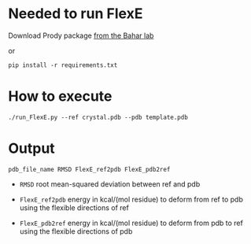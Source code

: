 # Needed to run FlexE

Download Prody package
[from the Bahar lab](http://www.csb.pitt.edu/ProDy/index.html)

or

`pip install -r requirements.txt`

# How to execute
    
    ./run_FlexE.py --ref crystal.pdb --pdb template.pdb 

# Output

`pdb_file_name RMSD FlexE_ref2pdb FlexE_pdb2ref`

+  `RMSD` root mean-squared deviation between ref and pdb

+  `FlexE_ref2pdb` energy in kcal/(mol residue) to deform from ref to pdb using the flexible directions of ref

+  `FlexE_pdb2ref` energy in kcal/(mol residue) to deform from pdb to ref using the flexible directions of pdb
